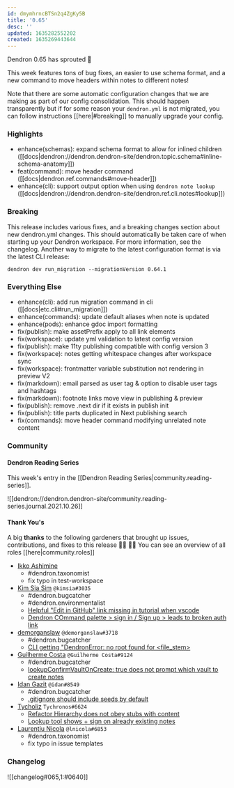 ```yaml
---
id: dmymhrncBTSn2q4ZgKy5B
title: '0.65'
desc: ''
updated: 1635282552202
created: 1635269443644
---
```


Dendron 0.65 has sprouted  🌱

This week features tons of bug fixes, an easier to use schema format, and a new command to move headers within notes to different notes! 

Note that there are some automatic configuration changes that we are making as part of our config consolidation. This should happen transparently but if for some reason your `dendron.yml` is not migrated, you can follow instructions [[here|#breaking]] to manually upgrade your config. 

### Highlights
- enhance(schemas): expand schema format to allow for inlined children ([[docs|dendron://dendron.dendron-site/dendron.topic.schema#inline-schema-anatomy]]) 
- feat(command): move header command ([[docs|dendron.ref.commands#move-header]])
- enhance(cli): support output option when using `dendron note lookup` ([[docs|dendron://dendron.dendron-site/dendron.ref.cli.notes#lookup]])

### Breaking

This release includes various fixes, and a breaking changes section about new dendron.yml changes. This should automatically be taken care of when starting up your Dendron workspace. For more information, see the changelog. Another way to migrate to the latest configuration format is via the latest CLI release:

```
dendron dev run_migration --migrationVersion 0.64.1
```

### Everything Else
- enhance(cli): add run migration command in cli ([[docs|etc.cli#run_migration]])
- enhance(commands): update default aliases when note is updated
- enhance(pods): enhance gdoc import formatting 
- fix(publish): make assetPrefix apply to all link elements
- fix(workspace): update yml validation to latest config version
- fix(publish): make 11ty publishing compatible with config version 3
- fix(workspace): notes getting whitespace changes after workspace sync 
- fix(workspace): frontmatter variable substitution not rendering in preview V2 
- fix(markdown): email parsed as user tag & option to disable user tags and hashtags 
- fix(markdown): footnote links move view in publishing & preview 
- fix(publish): remove .next dir if it exists in publish init 
- fix(publish): title parts duplicated in Next publishing search 
- fix(commands): move header command modifying unrelated note content 

### Community

#### Dendron Reading Series

This week's entry in the [[Dendron Reading Series|community.reading-series]]. 

![[dendron://dendron.dendron-site/community.reading-series.journal.2021.10.26]]

#### Thank You's

A big **thanks** to the following gardeners that brought up issues, contributions, and fixes to this release :man_farmer: :woman_farmer: 
You can see an overview of all roles [[here|community.roles]]

- [Ikko Ashimine](https://github.com/eltociear)
    - #dendron.taxonomist
    - fix typo in test-workspace
- [Kim Sia Sim](https://github.com/simkimsia) `@kimsia#3035` 
    - #dendron.bugcatcher
    - #dendron.environmentalist
    - [Helpful "Edit in GitHub" link missing in tutorial when vscode](https://github.com/dendronhq/dendron/issues/1582)
    - [Dendron COmmand palette > sign in / Sign up > leads to broken auth link](https://github.com/dendronhq/dendron/issues/1580)
- [demorganslaw](https://github.com/demorganslaw) `@demorganslaw#3718` 
    - #dendron.bugcatcher
    - [CLI getting "DendronError: no root found for <file_stem>](https://github.com/dendronhq/dendron/issues/1579)
- [Guilherme Costa](https://github.com/guilhermesfc) `@Guilherme Costa#9124`
    - #dendron.bugcatcher
    - [lookupConfirmVaultOnCreate: true does not prompt which vault to create notes](https://github.com/dendronhq/dendron/issues/1570)
- [Idan Gazit](https://github.com/idan) `@idan#8549`
    - #dendron.bugcatcher
    - [.gitignore should include seeds by default ](https://github.com/dendronhq/dendron/issues/1576)
- [Tycholiz](https://github.com/Tycholiz) `Tychronos#6624`
    - [Refactor Hierarchy does not obey stubs with content](https://github.com/dendronhq/dendron/issues/1563)
    - [Lookup tool shows + sign on already existing notes](https://github.com/dendronhq/dendron/issues/1558)
- [Laurentiu Nicola](https://github.com/lnicola) `@lnicola#6853`
    - #dendron.taxonomist
    - fix typo in issue templates
### Changelog
![[changelog#065,1:#0640]]

